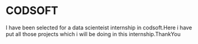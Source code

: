 # CODSOFT
I have been selected for a data scienteist internship in codsoft.Here i have put all those projects which i will be doing in this internship.ThankYou
